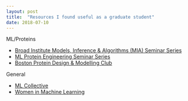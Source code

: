 ```yaml
---
layout: post
title:  "Resources I found useful as a graduate student"
date: 2018-07-10
---
```


ML/Proteins
- [Broad Institute Models, Inference & Algorithms (MIA) Seminar Series](https://www.broadinstitute.org/talks/fall-2022/mia)
- [ML Protein Engineering Seminar Series](https://www.ml4proteinengineering.com)
- [Boston Protein Design & Modelling Club](https://www.bpdmc.org)

General
- [ML Collective](https://mlcollective.org)
- [Women in Machine Learning](https://wimlworkshop.org)
